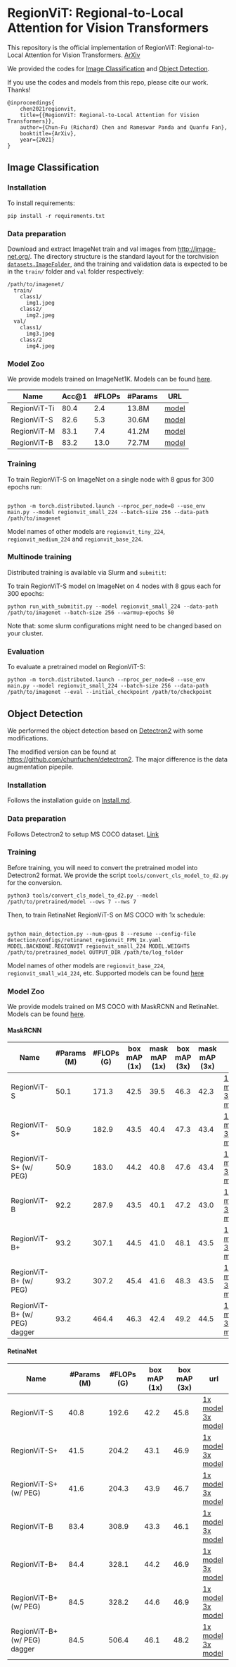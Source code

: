 # RegionViT: Regional-to-Local Attention for Vision Transformers

This repository is the official implementation of RegionViT: Regional-to-Local Attention for Vision Transformers. [ArXiv](https://arxiv.org/abs/2106.02689) 

We provided the codes for [Image Classification](#image-classification) and [Object Detection](#object-detection).

If you use the codes and models from this repo, please cite our work. Thanks!

```
@inproceedings{
    chen2021regionvit,
    title={{RegionViT: Regional-to-Local Attention for Vision Transformers}},
    author={Chun-Fu (Richard) Chen and Rameswar Panda and Quanfu Fan},
    booktitle={ArXiv},
    year={2021}
}
```

## Image Classification

### Installation

To install requirements:

```setup
pip install -r requirements.txt
```

### Data preparation

Download and extract ImageNet train and val images from http://image-net.org/.
The directory structure is the standard layout for the torchvision [`datasets.ImageFolder`](https://pytorch.org/docs/stable/torchvision/datasets.html#imagefolder), and the training and validation data is expected to be in the `train/` folder and `val` folder respectively:

```
/path/to/imagenet/
  train/
    class1/
      img1.jpeg
    class2/
      img2.jpeg
  val/
    class1/
      img3.jpeg
    class/2
      img4.jpeg
```

### Model Zoo

We provide models trained on ImageNet1K. Models can be found [here](https://github.com/IBM/RegionViT/releases/tag/weights-v0.1).

| Name | Acc@1 | #FLOPs | #Params | URL |
| --- | --- | --- | --- | --- |
| RegionViT-Ti | 80.4 | 2.4 | 13.8M | [model](https://github.com/IBM/RegionViT/releases/download/weights-v0.1/RegionViT-Ti.pth) |
| RegionViT-S | 82.6 | 5.3 | 30.6M| [model](https://github.com/IBM/RegionViT/releases/download/weights-v0.1/RegionViT-S.pth) |
| RegionViT-M | 83.1 | 7.4 | 41.2M | [model](https://github.com/IBM/RegionViT/releases/download/weights-v0.1/RegionViT-M.pth) |
| RegionViT-B | 83.2 | 13.0 | 72.7M | [model](https://github.com/IBM/RegionViT/releases/download/weights-v0.1/RegionViT-B.pth) |


### Training

To train RegionViT-S on ImageNet on a single node with 8 gpus for 300 epochs run:

```shell script

python -m torch.distributed.launch --nproc_per_node=8 --use_env main.py --model regionvit_small_224 --batch-size 256 --data-path /path/to/imagenet
```

Model names of other models are `regionvit_tiny_224`, `regionvit_medium_224` and `regionvit_base_224`.

### Multinode training

Distributed training is available via Slurm and `submitit`:

To train RegionViT-S model on ImageNet on 4 nodes with 8 gpus each for 300 epochs:

```
python run_with_submitit.py --model regionvit_small_224 --data-path /path/to/imagenet --batch-size 256 --warmup-epochs 50
```

Note that: some slurm configurations might need to be changed based on your cluster.


### Evaluation

To evaluate a pretrained model on RegionViT-S:

```
python -m torch.distributed.launch --nproc_per_node=8 --use_env main.py --model regionvit_small_224 --batch-size 256 --data-path /path/to/imagenet --eval --initial_checkpoint /path/to/checkpoint
```


## Object Detection

We performed the object detection based on [Detectron2](https://github.com/facebookresearch/detectron2) with some modifications.

The modified version can be found at https://github.com/chunfuchen/detectron2. 
The major difference is the data augmentation pipepile.

### Installation

Follows the installation guide on [Install.md](https://github.com/chunfuchen/detectron2/blob/master/INSTALL.md).

### Data preparation

Follows Detectron2 to setup MS COCO dataset. [Link](https://detectron2.readthedocs.io/en/latest/tutorials/builtin_datasets.html)

### Training

Before training, you will need to convert the pretrained model into Detectron2 format. We provide the script `tools/convert_cls_model_to_d2.py` for the conversion.

```shell script
python3 tools/convert_cls_model_to_d2.py --model /path/to/pretrained/model --ows 7 --nws 7
```

Then, to train RetinaNet RegionViT-S on MS COCO with 1x schedule:

```shell script

python main_detection.py --num-gpus 8 --resume --config-file detection/configs/retinanet_regionvit_FPN_1x.yaml MODEL.BACKBONE.REGIONVIT regionvit_small_224 MODEL.WEIGHTS /path/to/pretrained_model OUTPUT_DIR /path/to/log_folder
```

Model names of other models are `regionvit_base_224`, `regionvit_small_w14_224`, etc. Supported models can be found [here](./regionvit/regionvit.py)

### Model Zoo

We provide models trained on MS COCO with MaskRCNN and RetinaNet. Models can be found [here](https://github.com/IBM/RegionViT/releases/tag/weights-v0.1).

#### MaskRCNN

| Name | #Params (M) | #FLOPs (G) | box mAP (1x) | mask mAP (1x) | box mAP (3x) | mask mAP (3x) | url |
| --- | --- | --- | --- | --- | ---| --- | --- |
| RegionViT-S  | 50.1 | 171.3 | 42.5 | 39.5 | 46.3 | 42.3 | [1x model](https://github.com/IBM/RegionViT/releases/download/weights-v0.1/MaskRCNN_1x_RegionViT-S.pth) <br /> [3x model](https://github.com/IBM/RegionViT/releases/download/weights-v0.1/MaskRCNN_3x_RegionViT-S.pth) |
| RegionViT-S+ | 50.9 | 182.9 | 43.5 | 40.4 | 47.3 | 43.4 | [1x model](https://github.com/IBM/RegionViT/releases/download/weights-v0.1/MaskRCNN_1x_RegionViT-S+.pth) <br /> [3x model](https://github.com/IBM/RegionViT/releases/download/weights-v0.1/MaskRCNN_3x_RegionViT-S+.pth) |
| RegionViT-S+ (w/ PEG) | 50.9 | 183.0 | 44.2 | 40.8 | 47.6 | 43.4 | [1x model](https://github.com/IBM/RegionViT/releases/download/weights-v0.1/MaskRCNN_1x_RegionViT-S+peg.pth) <br /> [3x model](https://github.com/IBM/RegionViT/releases/download/weights-v0.1/MaskRCNN_3x_RegionViT-S+peg.pth) |
| RegionViT-B  | 92.2 | 287.9 | 43.5 | 40.1 | 47.2 | 43.0 | [1x model](https://github.com/IBM/RegionViT/releases/download/weights-v0.1/MaskRCNN_1x_RegionViT-B.pth) <br /> [3x model](https://github.com/IBM/RegionViT/releases/download/weights-v0.1/MaskRCNN_3x_RegionViT-B.pth) |
| RegionViT-B+ | 93.2 | 307.1 | 44.5 | 41.0 | 48.1 | 43.5 | [1x model](https://github.com/IBM/RegionViT/releases/download/weights-v0.1/MaskRCNN_1x_RegionViT-B+.pth) <br /> [3x model](https://github.com/IBM/RegionViT/releases/download/weights-v0.1/MaskRCNN_3x_RegionViT-B+.pth) |
| RegionViT-B+ (w/ PEG) | 93.2 | 307.2 | 45.4 | 41.6 | 48.3 | 43.5 | [1x model](https://github.com/IBM/RegionViT/releases/download/weights-v0.1/MaskRCNN_1x_RegionViT-B+peg.pth) <br /> [3x model](https://github.com/IBM/RegionViT/releases/download/weights-v0.1/MaskRCNN_3x_RegionViT-B+peg.pth) |
| RegionViT-B+ (w/ PEG) dagger | 93.2 | 464.4 | 46.3 | 42.4 | 49.2 | 44.5 | [1x model](https://github.com/IBM/RegionViT/releases/download/weights-v0.1/MaskRCNN_1x_RegionViT-B+peg_dagger.pth) <br /> [3x model](https://github.com/IBM/RegionViT/releases/download/weights-v0.1/MaskRCNN_3x_RegionViT-B+peg_dagger.pth) |


#### RetinaNet

| Name | #Params (M) | #FLOPs (G) | box mAP (1x) | box mAP (3x) | url |
| --- | --- | --- | --- | --- | ---| 
| RegionViT-S  | 40.8 | 192.6 | 42.2 | 45.8  | [1x model](https://github.com/IBM/RegionViT/releases/download/weights-v0.1/RetinaNet_1x_RegionViT-S.pth) <br /> [3x model](https://github.com/IBM/RegionViT/releases/download/weights-v0.1/RetinaNet_3x_RegionViT-S.pth) |
| RegionViT-S+ | 41.5 | 204.2 | 43.1 | 46.9 | [1x model](https://github.com/IBM/RegionViT/releases/download/weights-v0.1/RetinaNet_1x_RegionViT-S+.pth) <br /> [3x model](https://github.com/IBM/RegionViT/releases/download/weights-v0.1/RetinaNet_3x_RegionViT-S+.pth) |
| RegionViT-S+ (w/ PEG) | 41.6 | 204.3 | 43.9 | 46.7  | [1x model](https://github.com/IBM/RegionViT/releases/download/weights-v0.1/RetinaNet_1x_RegionViT-S+peg.pth) <br /> [3x model](https://github.com/IBM/RegionViT/releases/download/weights-v0.1/RetinaNet_3x_RegionViT-S+peg.pth) |
| RegionViT-B  | 83.4 | 308.9 | 43.3 | 46.1 | [1x model](https://github.com/IBM/RegionViT/releases/download/weights-v0.1/RetinaNet_1x_RegionViT-B.pth) <br /> [3x model](https://github.com/IBM/RegionViT/releases/download/weights-v0.1/RetinaNet_3x_RegionViT-B.pth) |
| RegionViT-B+ | 84.4 | 328.1 | 44.2 | 46.9| [1x model](https://github.com/IBM/RegionViT/releases/download/weights-v0.1/RetinaNet_1x_RegionViT-B+.pth) <br /> [3x model](https://github.com/IBM/RegionViT/releases/download/weights-v0.1/RetinaNet_3x_RegionViT-B+.pth) |
| RegionViT-B+ (w/ PEG) | 84.5 | 328.2 | 44.6 | 46.9  | [1x model](https://github.com/IBM/RegionViT/releases/download/weights-v0.1/RetinaNet_1x_RegionViT-B+peg.pth) <br /> [3x model](https://github.com/IBM/RegionViT/releases/download/weights-v0.1/RetinaNet_3x_RegionViT-B+peg.pth) |
| RegionViT-B+ (w/ PEG) dagger | 84.5 | 506.4 | 46.1 | 48.2  | [1x model](https://github.com/IBM/RegionViT/releases/download/weights-v0.1/RetinaNet_1x_RegionViT-B+peg_dagger.pth) <br /> [3x model](https://github.com/IBM/RegionViT/releases/download/weights-v0.1/RetinaNet_3x_RegionViT-B+peg_dagger.pth) |

